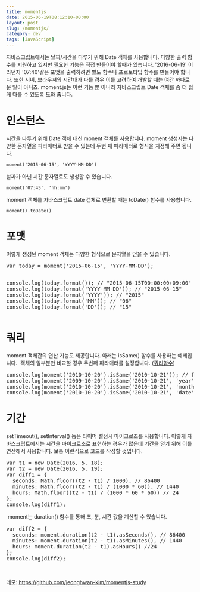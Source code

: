 ```yaml
---
title: momentjs
date: 2015-06-19T08:12:10+00:00
layout: post
slug: /momentjs/
category: dev
tags: [JavaScript]
---
```


자바스크립트에서는 날짜/시간을 다루기 위해 Date 객체를 사용합니다. 다양한 출력 함수를 지원하고 있지만 필요한 기능은 직접 만들어야 할때가 있습니다. '2016-06-19' 이라던지 '07:40'같은 포맷을 출력하려면 별도 함수나 프로토타입 함수를 만들어야 합니다. 또한 서버, 브라우져의 시간대가 다를 경우 이를 고려하여 개발할 때는 여간 까다로운 일이 아니죠. moment.js는 이런 기능 뿐 아니라 자바스크립트 Date 객체를 좀 더 쉽게 다룰 수 있도록 도와 줍니다.

<h1>인스턴스</h1>
시간을 다루기 위해 Date 객체 대신 monent 객체를 사용합니다. moment 생성자는 다양한 문자열을 파라매터로 받을 수 있는데 두번 째 파라매터로 형식을 지정해 주면 됩니다.

`moment('2015-06-15', 'YYYY-MM-DD')`

날짜가 아닌 시간 문자열로도 생성할 수 있습니다.

`moment('07:45', 'hh:mm')`

moment 객체를 자바스크립트 date 갭체로 변환할 때는 toDate() 함수를 사용합니다.

`moment().toDate()`

<h1>포맷</h1>
이렇게 생성된 moment 객체는 다양한 형식으로 문자열을 얻을 수 있습니다.
<pre class="lang:js decode:true ">var today = moment('2015-06-15', 'YYYY-MM-DD');

console.log(today.format()); // "2015-06-15T00:00:00+09:00"
console.log(today.format('YYYY-MM-DD')); // "2015-06-15"
console.log(today.format('YYYY')); // "2015"
console.log(today.format('MM')); // "06"
console.log(today.format('DD')); // "15"</pre>

<h1>쿼리</h1>
moment 객체간의 연산 기능도 제공합니다. 아래는 isSame() 함수를 사용하는 예제입니다.  객체의 일부분만 비교할 경우 두번째 파라매터를 설정합니다. (<a href="http://momentjs.com/docs/#/query/">쿼리함수</a>)
<pre class="lang:default decode:true">console.log(moment('2010-10-20').isSame('2010-10-21')); // false
console.log(moment('2009-10-20').isSame('2010-10-21', 'year')); // false
console.log(moment('2010-10-20').isSame('2010-10-21', 'month')); // true
console.log(moment('2010-10-20').isSame('2010-10-21', 'date')); // false
</pre>
<h1>기간</h1>
setTimeout(), setInterval() 등은 타이머 설정시 마이크로초를 사용합니다. 이렇게 자바스크립트에서는 시간을 마이크로초로 표현하는 경우가 많은데 기간을 얻기 위해 이를 연산해서 사용합니다. 보통 이런식으로 코드를 작성할 것입니다.
<pre class="lang:js decode:true ">var t1 = new Date(2016, 5, 18);
var t2 = new Date(2016, 5, 19);
var diff1 = {
  seconds: Math.floor((t2 - t1) / 1000), // 86400
  minutes: Math.floor((t2 - t1) / (1000 * 60)), // 1440
  hours: Math.floor((t2 - t1) / (1000 * 60 * 60)) // 24
};
console.log(diff1);</pre>
<span style="line-height: 1.5;"> moment는 duration() 함수를 통해 초, 분, 시간 값을 계산할 수 있습니다.</span>
<pre class="lang:js decode:true ">var diff2 = {
  seconds: moment.duration(t2 - t1).asSeconds(), // 86400
  minutes: moment.duration(t2 - t1).asMinutes(), // 1440
  hours: moment.duration(t2 - t1).asHours() //24
};
console.log(diff2);</pre>
&nbsp;

데모: <a href="https://github.com/jeonghwan-kim/momentjs-study">https://github.com/jeonghwan-kim/momentjs-study</a>
